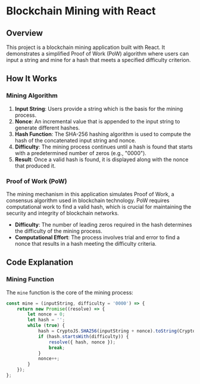 # Blockchain Mining with React

## Overview

This project is a blockchain mining application built with React. It demonstrates a simplified Proof of Work (PoW) algorithm where users can input a string and mine for a hash that meets a specified difficulty criterion. 

## How It Works

### Mining Algorithm

1. **Input String**: Users provide a string which is the basis for the mining process.
2. **Nonce**: An incremental value that is appended to the input string to generate different hashes.
3. **Hash Function**: The SHA-256 hashing algorithm is used to compute the hash of the concatenated input string and nonce.
4. **Difficulty**: The mining process continues until a hash is found that starts with a predetermined number of zeros (e.g., "0000").
5. **Result**: Once a valid hash is found, it is displayed along with the nonce that produced it.

### Proof of Work (PoW)

The mining mechanism in this application simulates Proof of Work, a consensus algorithm used in blockchain technology. PoW requires computational work to find a valid hash, which is crucial for maintaining the security and integrity of blockchain networks.

- **Difficulty**: The number of leading zeros required in the hash determines the difficulty of the mining process.
- **Computational Effort**: The process involves trial and error to find a nonce that results in a hash meeting the difficulty criteria.

## Code Explanation

### Mining Function

The `mine` function is the core of the mining process:

```javascript
const mine = (inputString, difficulty = '0000') => {
    return new Promise((resolve) => {
        let nonce = 0;
        let hash = '';
        while (true) {
            hash = CryptoJS.SHA256(inputString + nonce).toString(CryptoJS.enc.Hex);
            if (hash.startsWith(difficulty)) {
                resolve({ hash, nonce });
                break;
            }
            nonce++;
        }
    });
};
